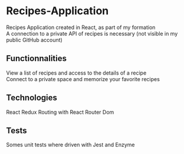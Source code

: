 # Recipes-Application

Recipes Application created in React, as part of my formation  
A connection to a private API of recipes is necessary (not visible in my public GitHub account)

## Functionnalities
View a list of recipes and access to the details of a recipe  
Connect to a private space and memorize your favorite recipes

## Technologies
React
Redux
Routing with React Router Dom

## Tests
Somes unit tests where driven with Jest and Enzyme
